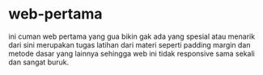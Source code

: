 # web-pertama
ini cuman web pertama yang gua bikin gak ada yang spesial atau menarik dari sini
merupakan tugas latihan dari materi seperti padding margin dan metode dasar yang lainnya sehingga web ini tidak responsive sama sekali dan sangat buruk.
